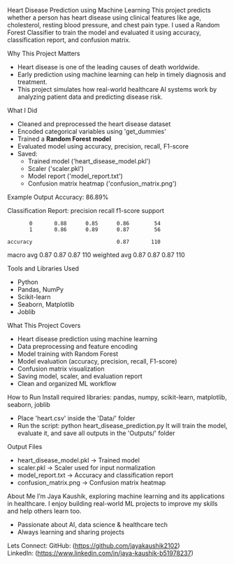 Heart Disease Prediction using Machine Learning
This project predicts whether a person has heart disease using clinical features like age, cholesterol, resting blood pressure, and chest pain type. 
I used a Random Forest Classifier to train the model and evaluated it using accuracy, classification report, and confusion matrix.


Why This Project Matters
- Heart disease is one of the leading causes of death worldwide.
- Early prediction using machine learning can help in timely diagnosis and treatment.
- This project simulates how real-world healthcare AI systems work by analyzing patient data and predicting disease risk.

What I Did
- Cleaned and preprocessed the heart disease dataset
- Encoded categorical variables using 'get_dummies'
- Trained a **Random Forest model**
- Evaluated model using accuracy, precision, recall, F1-score
- Saved:
  - Trained model ('heart_disease_model.pkl')
  - Scaler ('scaler.pkl')
  - Model report ('model_report.txt')
  - Confusion matrix heatmap ('confusion_matrix.png')

Example Output
Accuracy: 86.89%

Classification Report:
              precision    recall  f1-score   support

           0       0.88      0.85      0.86        54
           1       0.86      0.89      0.87        56

    accuracy                           0.87       110
   macro avg       0.87      0.87      0.87       110
weighted avg       0.87      0.87      0.87       110

Tools and Libraries Used
- Python
- Pandas, NumPy
- Scikit-learn
- Seaborn, Matplotlib
- Joblib

What This Project Covers
- Heart disease prediction using machine learning
- Data preprocessing and feature encoding
- Model training with Random Forest
- Model evaluation (accuracy, precision, recall, F1-score)
- Confusion matrix visualization
- Saving model, scaler, and evaluation report
- Clean and organized ML workflow

How to Run
Install required libraries: pandas, numpy, scikit-learn, matplotlib, seaborn, joblib
- Place 'heart.csv' inside the 'Data/' folder
- Run the script:
  python heart_disease_prediction.py
It will train the model, evaluate it, and save all outputs in the 'Outputs/' folder

Output Files

- heart_disease_model.pkl        → Trained model
- scaler.pkl                     → Scaler used for input normalization
- model_report.txt               → Accuracy and classification report
- confusion_matrix.png           → Confusion matrix heatmap

About Me
I’m Jaya Kaushik, exploring machine learning and its applications in healthcare. 
I enjoy building real-world ML projects to improve my skills and help others learn too.
- Passionate about AI, data science & healthcare tech
- Always learning and sharing projects

Lets Connect:
GitHub: (https://github.com/jayakaushik2102)  
LinkedIn: (https://www.linkedin.com/in/jaya-kaushik-b51978237)


